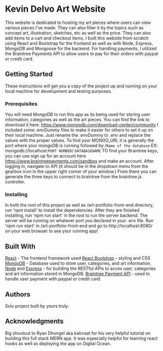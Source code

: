 # Kevin Delvo Art Website
This website is dedicated to hosting my art pieces where users can view various pieces I've made. They can also filter it by the topics such as concept art, illustration, sketches, etc as well as the price. They can also add items to a cart and checkout items. I built this website from scratch using React and Bootstrap for the frontend as well as with Node, Express, MongoDB and Mongoose for the backend. For handling payments, I utilized the Braintree Payments API to allow users to pay for their orders with paypal or credit card.

## Getting Started
These instructions will get you a copy of the project up and running on your local machine for development and testing purposes.

### Prerequisites
You will need MongoDB to run this app as its being used for storing user information, categories as well as the art pieces. You can find the link to download it here: https://www.mongodb.com/download-center/community
I included some .envDummy files to make it easier for others to set it up on their local machine. Just rename the .envDummy to .env and replace the values with the proper values.
To find your MONGO_URI, it is generally the port where your mongoDB is running followed by /`Name of the database` EX: mongodb://localhost:`PORT NUMBER`/ `DATABASENAME`
TO find your Braintree keys, you can use sign up for an account here https://www.braintreepayments.com/sandbox and make an account. After logging in, navigate to API (it should be in the dropdown menu from the gearbox icon in the upper right corner of your window.) From there you can generate the three keys to connect to braintree from the braintree.js controller.

### Installing
In both the root of this project as well as /art-portfolio-front-end directory, run 'npm install' to install the dependencies.
After they are finished installing, run 'npm run start' in the root to run the server backend. The server will be running on whatever port you declared in your .env file. Run 'npm run start' in /art-portfolio-front-end and go to http://localhost:8080/ on your web browser to see your running app!

## Built With
[React](https://reactjs.org/) - The frontend framework used
[React Bootstrap](https://react-bootstrap.github.io/) - styling and CSS
[MongoDB](https://www.mongodb.com/) - Database used to store user, categories, and art information.
[Node](https://nodejs.org/en/) and [Express](https://expressjs.com/) - for building the RESTful APIs to acces user, categories and art information stored in MongoDB.
[Braintree Payment API](https://www.braintreepayments.com/) - used to handle user payment with paypal or credit card.

## Authors
Solo project built by yours truly.

## Acknowledgments
Big shoutout to Ryan Dhungel aka kaloraat for his very helpful tutorial on building this full stack MERN app. It was especially helpful for learning react hooks as well as deploying the app on Digital Ocean.